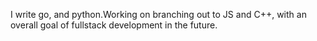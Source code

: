 I write go, and python.Working on branching out to JS and C++, with an overall goal of fullstack development in the future. 

